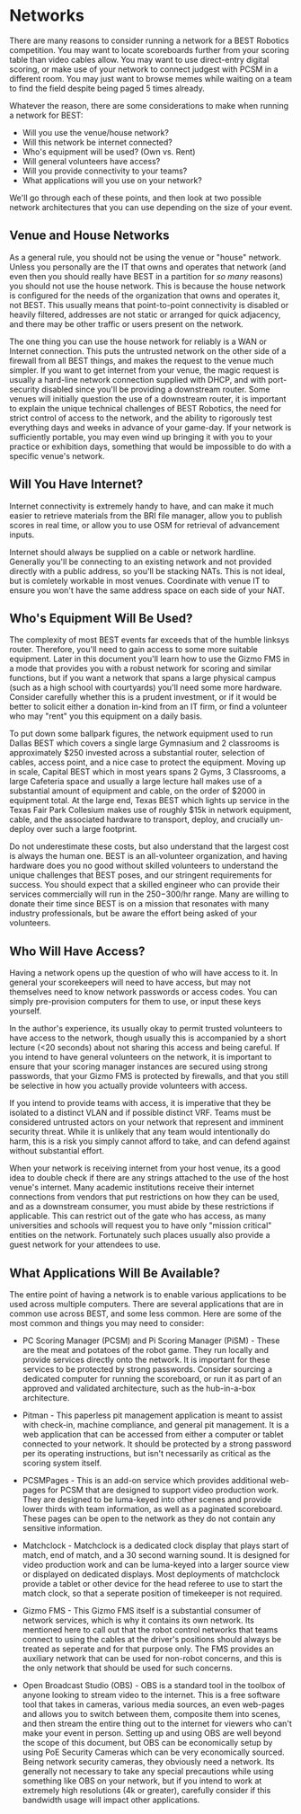 # Networks

There are many reasons to consider running a network for a BEST
Robotics competition.  You may want to locate scoreboards further from
your scoring table than video cables allow.  You may want to use
direct-entry digital scoring, or make use of your network to connect
judgest with PCSM in a different room.  You may just want to browse
memes while waiting on a team to find the field despite being paged 5
times already.

Whatever the reason, there are some considerations to make when
running a network for BEST:

  * Will you use the venue/house network?
  * Will this network be internet connected?
  * Who's equipment will be used? (Own vs. Rent)
  * Will general volunteers have access?
  * Will you provide connectivity to your teams?
  * What applications will you use on your network?

We'll go through each of these points, and then look at two possible
network architectures that you can use depending on the size of your
event.

## Venue and House Networks

As a general rule, you should not be using the venue or "house"
network.  Unless you personally are the IT that owns and operates that
network (and even then you should really have BEST in a partition for
*so many* reasons) you should not use the house network.  This is
because the house network is configured for the needs of the
organization that owns and operates it, not BEST.  This usually means
that point-to-point connectivity is disabled or heavily filtered,
addresses are not static or arranged for quick adjacency, and there
may be other traffic or users present on the network.

The one thing you can use the house network for reliably is a WAN or
Internet connection.  This puts the untrusted network on the other
side of a firewall from all BEST things, and makes the request to the
venue much simpler.  If you want to get internet from your venue, the
magic request is usually a hard-line network connection supplied with
DHCP, and with port-security disabled since you'll be providing a
downstream router.  Some venues will initially question the use of a
downstream router, it is important to explain the unique technical
challenges of BEST Robotics, the need for strict control of access to
the network, and the ability to rigorously test everything days and
weeks in advance of your game-day.  If your network is sufficiently
portable, you may even wind up bringing it with you to your practice
or exhibition days, something that would be impossible to do with a
specific venue's network.

## Will You Have Internet?

Internet connectivity is extremely handy to have, and can make it much
easier to retrieve materials from the BRI file manager, allow you to
publish scores in real time, or allow you to use OSM for retrieval of
advancement inputs.

Internet should always be supplied on a cable or network hardline.
Generally you'll be connecting to an existing network and not provided
directly with a public address, so you'll be stacking NATs.  This is
not ideal, but is comletely workable in most venues.  Coordinate with
venue IT to ensure you won't have the same address space on each side
of your NAT.

## Who's Equipment Will Be Used?

The complexity of most BEST events far exceeds that of the humble
linksys router.  Therefore, you'll need to gain access to some more
suitable equipment.  Later in this document you'll learn how to use
the Gizmo FMS in a mode that provides you with a robust network for
scoring and similar functions, but if you want a network that spans a
large physical campus (such as a high school with courtyards) you'll
need some more hardware.  Consider carefully whether this is a prudent
investment, or if it would be better to solicit either a donation
in-kind from an IT firm, or find a volunteer who may "rent" you this
equipment on a daily basis.

To put down some ballpark figures, the network equipment used to run
Dallas BEST which covers a single large Gymnasium and 2 classrooms is
approximately $250 invested across a substantial router, selection of
cables, access point, and a nice case to protect the equipment.
Moving up in scale, Capital BEST which in most years spans 2 Gyms, 3
Classrooms, a large Cafeteria space and usually a large lecture hall
makes use of a substantial amount of equipment and cable, on the order
of $2000 in equipment total.  At the large end, Texas BEST which
lights up service in the Texas Fair Park Collesium makes use of
roughly $15k in network equipment, cable, and the associated hardware
to transport, deploy, and crucially un-deploy over such a large
footprint.

Do not underestimate these costs, but also understand that the largest
cost is always the human one.  BEST is an all-volunteer organization,
and having hardware does you no good without skilled volunteers to
understand the unique challenges that BEST poses, and our stringent
requirements for success.  You should expect that a skilled engineer
who can provide their services commercially will run in the
$250-$300/hr range.  Many are willing to donate their time since BEST
is on a mission that resonates with many industry professionals, but
be aware the effort being asked of your volunteers.


## Who Will Have Access?

Having a network opens up the question of who will have access to it.
In general your scorekeepers will need to have access, but may not
themselves need to know network passwords or access codes.  You can
simply pre-provision computers for them to use, or input these keys
yourself.

In the author's experience, its usually okay to permit trusted
volunteers to have access to the network, though usually this is
accompanied by a short lecture (<20 seconds) about not sharing this
access and being careful.  If you intend to have general volunteers on
the network, it is important to ensure that your scoring manager
instances are secured using strong passwords, that your Gizmo FMS is
protected by firewalls, and that you still be selective in how you
actually provide volunteers with access.

If you intend to provide teams with access, it is imperative that they
be isolated to a distinct VLAN and if possible distinct VRF.  Teams
must be considered untrusted actors on your network that represent and
imminent security threat.  While it is unlikely that any team would
intentionally do harm, this is a risk you simply cannot afford to
take, and can defend against without substantial effort.

When your network is receiving internet from your host venue, its a
good idea to double check if there are any strings attached to the use
of the host venue's internet.  Many academic institutions receive
their internet connections from vendors that put restrictions on how
they can be used, and as a downstream consumer, you must abide by
these restrictions if applicable.  This can restrict out of the gate
who has access, as many universities and schools will request you to
have only "mission critical" entities on the network.  Fortunately
such places usually also provide a guest network for your attendees to
use.

## What Applications Will Be Available?

The entire point of having a network is to enable various applications
to be used across multiple computers.  There are several applications
that are in common use across BEST, and some less common.  Here are
some of the most common and things you may need to consider:

  * PC Scoring Manager (PCSM) and Pi Scoring Manager (PiSM) - These
    are the meat and potatoes of the robot game.  They run locally and
    provide services directly onto the network.  It is important for
    these services to be protected by strong passwords.  Consider
    sourcing a dedicated computer for running the scoreboard, or run
    it as part of an approved and validated architecture, such as the
    hub-in-a-box architecture.

  * Pitman - This paperless pit management application is meant to
    assist with check-in, machine compliance, and general pit
    management.  It is a web application that can be accessed from
    either a computer or tablet connected to your network.  It should
    be protected by a strong password per its operating instructions,
    but isn't necessarily as critical as the scoring system itself.

  * PCSMPages - This is an add-on service which provides additional
    web-pages for PCSM that are designed to support video production
    work.  They are designed to be luma-keyed into other scenes and
    provide lower thirds with team information, as well as a paginated
    scoreboard.  These pages can be open to the network as they do not
    contain any sensitive information.

  * Matchclock - Matchclock is a dedicated clock display that plays
    start of match, end of match, and a 30 second warning sound.  It
    is designed for video production work and can be luma-keyed into a
    larger source view or displayed on dedicated displays.  Most
    deployments of matchclock provide a tablet or other device for the
    head referee to use to start the match clock, so that a seperate
    position of timekeeper is not required.

  * Gizmo FMS - This Gizmo FMS itself is a substantial consumer of
    network services, which is why it contains its own network.  Its
    mentioned here to call out that the robot control networks that
    teams connect to using the cables at the driver's positions should
    always be treated as seperate and for that purpose only.  The FMS
    provides an auxiliary network that can be used for non-robot
    concerns, and this is the only network that should be used for
    such concerns.

  * Open Broadcast Studio (OBS) - OBS is a standard tool in the
    toolbox of anyone looking to stream video to the internet.  This
    is a free software tool that takes in cameras, various media
    sources, an even web-pages and allows you to switch between them,
    composite them into scenes, and then stream the entire thing out
    to the internet for viewers who can't make your event in person.
    Setting up and using OBS are well beyond the scope of this
    document, but OBS can be economically setup by using PoE Security
    Cameras which can be very economically sourced.  Being network
    security cameras, they obviously need a network.  Its generally
    not necessary to take any special precautions while using
    something like OBS on your network, but if you intend to work at
    extremely high resolutions (4k or greater), carefully consider if
    this bandwidth usage will impact other applications.
